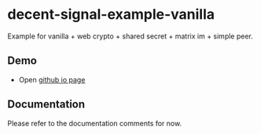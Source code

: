 # decent-signal-example-vanilla

Example for vanilla + web crypto + shared secret + matrix im + simple peer.

## Demo

* Open [github io page](https://theawless.github.io/decent-signal/examples/vanilla)

## Documentation

Please refer to the documentation comments for now.
